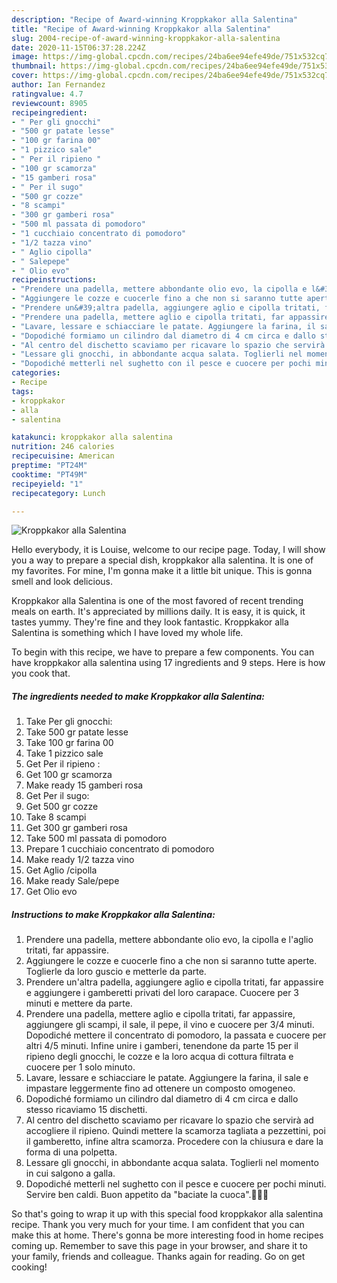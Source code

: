 ```yaml
---
description: "Recipe of Award-winning Kroppkakor alla Salentina"
title: "Recipe of Award-winning Kroppkakor alla Salentina"
slug: 2004-recipe-of-award-winning-kroppkakor-alla-salentina
date: 2020-11-15T06:37:28.224Z
image: https://img-global.cpcdn.com/recipes/24ba6ee94efe49de/751x532cq70/kroppkakor-alla-salentina-recipe-main-photo.jpg
thumbnail: https://img-global.cpcdn.com/recipes/24ba6ee94efe49de/751x532cq70/kroppkakor-alla-salentina-recipe-main-photo.jpg
cover: https://img-global.cpcdn.com/recipes/24ba6ee94efe49de/751x532cq70/kroppkakor-alla-salentina-recipe-main-photo.jpg
author: Ian Fernandez
ratingvalue: 4.7
reviewcount: 8905
recipeingredient:
- " Per gli gnocchi"
- "500 gr patate lesse"
- "100 gr farina 00"
- "1 pizzico sale"
- " Per il ripieno "
- "100 gr scamorza"
- "15 gamberi rosa"
- " Per il sugo"
- "500 gr cozze"
- "8 scampi"
- "300 gr gamberi rosa"
- "500 ml passata di pomodoro"
- "1 cucchiaio concentrato di pomodoro"
- "1/2 tazza vino"
- " Aglio cipolla"
- " Salepepe"
- " Olio evo"
recipeinstructions:
- "Prendere una padella, mettere abbondante olio evo, la cipolla e l&#39;aglio tritati, far appassire."
- "Aggiungere le cozze e cuocerle fino a che non si saranno tutte aperte. Toglierle da loro guscio e metterle da parte."
- "Prendere un&#39;altra padella, aggiungere aglio e cipolla tritati, far appassire e aggiungere i gamberetti privati del loro carapace. Cuocere per 3 minuti e mettere da parte."
- "Prendere una padella, mettere aglio e cipolla tritati, far appassire, aggiungere gli scampi, il sale, il pepe, il vino e cuocere per 3/4 minuti. Dopodiché mettere il concentrato di pomodoro, la passata e cuocere per altri 4/5 minuti. Infine unire i gamberi, tenendone da parte 15 per il ripieno degli gnocchi, le cozze e la loro acqua di cottura filtrata e cuocere per 1 solo minuto."
- "Lavare, lessare e schiacciare le patate. Aggiungere la farina, il sale e impastare leggermente fino ad ottenere un composto omogeneo."
- "Dopodiché formiamo un cilindro dal diametro di 4 cm circa e dallo stesso ricaviamo 15 dischetti."
- "Al centro del dischetto scaviamo per ricavare lo spazio che servirà ad accogliere il ripieno. Quindi mettere la scamorza tagliata a pezzettini, poi il gamberetto, infine altra scamorza. Procedere con la chiusura e dare la forma di una polpetta."
- "Lessare gli gnocchi, in abbondante acqua salata. Toglierli nel momento in cui salgono a galla."
- "Dopodiché metterli nel sughetto con il pesce e cuocere per pochi minuti. Servire ben caldi. Buon appetito da &#34;baciate la cuoca&#34;.👩‍🍳😘"
categories:
- Recipe
tags:
- kroppkakor
- alla
- salentina

katakunci: kroppkakor alla salentina 
nutrition: 246 calories
recipecuisine: American
preptime: "PT24M"
cooktime: "PT49M"
recipeyield: "1"
recipecategory: Lunch

---
```



![Kroppkakor alla Salentina](https://img-global.cpcdn.com/recipes/24ba6ee94efe49de/751x532cq70/kroppkakor-alla-salentina-recipe-main-photo.jpg)

Hello everybody, it is Louise, welcome to our recipe page. Today, I will show you a way to prepare a special dish, kroppkakor alla salentina. It is one of my favorites. For mine, I'm gonna make it a little bit unique. This is gonna smell and look delicious.



Kroppkakor alla Salentina is one of the most favored of recent trending meals on earth. It's appreciated by millions daily. It is easy, it is quick, it tastes yummy. They're fine and they look fantastic. Kroppkakor alla Salentina is something which I have loved my whole life.


To begin with this recipe, we have to prepare a few components. You can have kroppkakor alla salentina using 17 ingredients and 9 steps. Here is how you cook that.

<!--inarticleads1-->

##### The ingredients needed to make Kroppkakor alla Salentina:

1. Take  Per gli gnocchi:
1. Take 500 gr patate lesse
1. Take 100 gr farina 00
1. Take 1 pizzico sale
1. Get  Per il ripieno :
1. Get 100 gr scamorza
1. Make ready 15 gamberi rosa
1. Get  Per il sugo:
1. Get 500 gr cozze
1. Take 8 scampi
1. Get 300 gr gamberi rosa
1. Take 500 ml passata di pomodoro
1. Prepare 1 cucchiaio concentrato di pomodoro
1. Make ready 1/2 tazza vino
1. Get  Aglio /cipolla
1. Make ready  Sale/pepe
1. Get  Olio evo




<!--inarticleads2-->

##### Instructions to make Kroppkakor alla Salentina:

1. Prendere una padella, mettere abbondante olio evo, la cipolla e l&#39;aglio tritati, far appassire.
1. Aggiungere le cozze e cuocerle fino a che non si saranno tutte aperte. Toglierle da loro guscio e metterle da parte.
1. Prendere un&#39;altra padella, aggiungere aglio e cipolla tritati, far appassire e aggiungere i gamberetti privati del loro carapace. Cuocere per 3 minuti e mettere da parte.
1. Prendere una padella, mettere aglio e cipolla tritati, far appassire, aggiungere gli scampi, il sale, il pepe, il vino e cuocere per 3/4 minuti. Dopodiché mettere il concentrato di pomodoro, la passata e cuocere per altri 4/5 minuti. Infine unire i gamberi, tenendone da parte 15 per il ripieno degli gnocchi, le cozze e la loro acqua di cottura filtrata e cuocere per 1 solo minuto.
1. Lavare, lessare e schiacciare le patate. Aggiungere la farina, il sale e impastare leggermente fino ad ottenere un composto omogeneo.
1. Dopodiché formiamo un cilindro dal diametro di 4 cm circa e dallo stesso ricaviamo 15 dischetti.
1. Al centro del dischetto scaviamo per ricavare lo spazio che servirà ad accogliere il ripieno. Quindi mettere la scamorza tagliata a pezzettini, poi il gamberetto, infine altra scamorza. Procedere con la chiusura e dare la forma di una polpetta.
1. Lessare gli gnocchi, in abbondante acqua salata. Toglierli nel momento in cui salgono a galla.
1. Dopodiché metterli nel sughetto con il pesce e cuocere per pochi minuti. Servire ben caldi. Buon appetito da &#34;baciate la cuoca&#34;.👩‍🍳😘




So that's going to wrap it up with this special food kroppkakor alla salentina recipe. Thank you very much for your time. I am confident that you can make this at home. There's gonna be more interesting food in home recipes coming up. Remember to save this page in your browser, and share it to your family, friends and colleague. Thanks again for reading. Go on get cooking!
